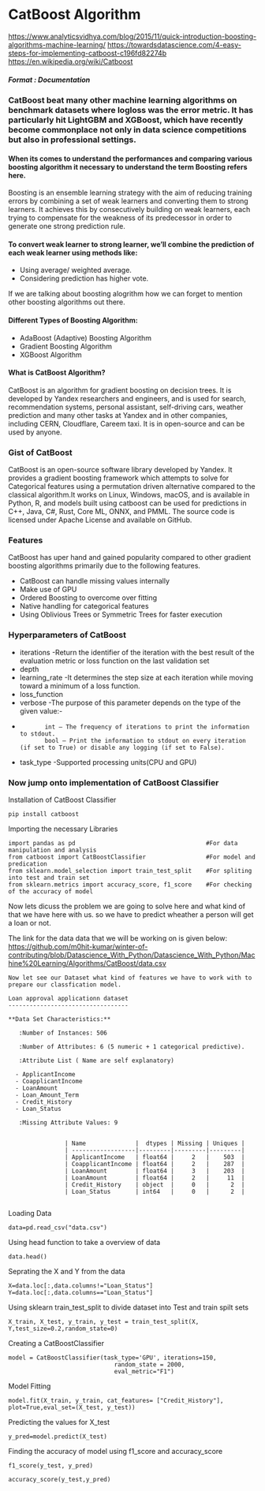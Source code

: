 
# CatBoost Algorithm

https://www.analyticsvidhya.com/blog/2015/11/quick-introduction-boosting-algorithms-machine-learning/
https://towardsdatascience.com/4-easy-steps-for-implementing-catboost-c196fd82274b
https://en.wikipedia.org/wiki/Catboost

##### Format : Documentation


### CatBoost beat many other machine learning algorithms on benchmark datasets where logloss was the error metric. It has particularly hit LightGBM and XGBoost, which have recently become commonplace not only in data science competitions but also in professional settings.

#### When its comes to understand the performances and comparing various boosting algorithm it necessary to understand the term Boosting refers here.


Boosting is an ensemble learning strategy with the aim of reducing training errors by combining a set of weak learners and converting them to strong learners. It achieves this by consecutively building on weak learners, each trying to compensate for the weakness of its predecessor in order to generate one strong prediction rule.

#### To convert weak learner to strong learner, we’ll combine the prediction of each weak learner using methods like:
- Using average/ weighted average.
- Considering prediction has higher vote.

If we are talking about boosting alogrithm how we can forget to mention other boosting algorithms out there.

#### Different Types of Boosting Algorithm:
* AdaBoost (Adaptive) Boosting Algorithm
* Gradient Boosting Algorithm
* XGBoost Algorithm

#### What is CatBoost Algorithm?

CatBoost is an algorithm for gradient boosting on decision trees. It is developed by Yandex researchers and engineers, and is used for search, recommendation systems, personal assistant, self-driving cars, weather prediction and many other tasks at Yandex and in other companies, including CERN, Cloudflare, Careem taxi. It is in open-source and can be used by anyone.

### Gist of CatBoost

CatBoost is an open-source software library developed by Yandex. It provides a gradient boosting framework which attempts to solve for Categorical features using a permutation driven alternative compared to the classical algorithm.It works on Linux, Windows, macOS, and is available in Python, R, and models built using catboost can be used for predictions in C++, Java, C#, Rust, Core ML, ONNX, and PMML. The source code is licensed under Apache License and available on GitHub.

### Features
CatBoost has uper hand and gained popularity compared to other gradient boosting algorithms primarily due to the following features.

- CatBoost can handle missing values internally
- Make use of GPU
- Ordered Boosting to overcome over fitting
- Native handling for categorical features
- Using Oblivious Trees or Symmetric Trees for faster execution


### Hyperparameters  of CatBoost 
- iterations -Return the identifier of the iteration with the best result of the evaluation metric or loss function on the last validation set
- depth
- learning_rate -It determines the step size at each iteration while moving toward a minimum of a loss function.
- loss_function
- verbose -The purpose of this parameter depends on the type of the given value:-
-
             int — The frequency of iterations to print the information to stdout.
             bool — Print the information to stdout on every iteration (if set to True) or disable any logging (if set to False).
- task_type -Supported processing units(CPU and GPU)




### Now jump onto implementation of CatBoost Classifier  

Installation of CatBoost Classifier

```
pip install catboost 
```

Importing the necessary Libraries

```
import pandas as pd                                     #For data manipulation and analysis
from catboost import CatBoostClassifier                 #For model and predication
from sklearn.model_selection import train_test_split    #For spliting into test and train set
from sklearn.metrics import accuracy_score, f1_score    #For checking of the accuracy of model
```

Now lets dicuss the problem we are going to solve here and what kind of that we have here with us.
so we have to predict wheather a person will get a loan or not.

The link for the data data that we will be working on is given  below:
https://github.com/m0hit-kumar/winter-of-contributing/blob/Datascience_With_Python/Datascience_With_Python/Machine%20Learning/Algorithms/CatBoost/data.csv

```
Now let see our Dataset what kind of features we have to work with to prepare our classfication model.

Loan approval applicationn dataset
----------------------------------

**Data Set Characteristics:** 

   :Number of Instances: 506 

   :Number of Attributes: 6 (5 numeric + 1 categorical predictive).
   
   :Attribute List ( Name are self explanatory)
   
  - ApplicantIncome
  - CoapplicantIncome
  - LoanAmount
  - Loan_Amount_Term
  - Credit_History
  - Loan_Status
  
   :Missing Attribute Values: 9
              

                | Name              |  dtypes | Missing | Uniques |
                | ------------------|---------|---------|---------|
                | ApplicantIncome   | float64 |     2   |    503  |
                | CoapplicantIncome | float64 |     2   |    287  |
                | LoanAmount        | float64 |     3   |    203  |
                | LoanAmount        | float64 |     2   |     11  |
                | Credit_History    | object  |     0   |      2  |
                | Loan_Status       | int64   |     0   |      2  |


```

Loading Data

```
data=pd.read_csv("data.csv")
```

Using head function to take a overview of data

```
data.head()
```

Seprating the X and Y from the data

```
X=data.loc[:,data.columns!="Loan_Status"]
Y=data.loc[:,data.columns=="Loan_Status"]
```


Using sklearn train_test_split to divide dataset into Test and train spilt sets
```
X_train, X_test, y_train, y_test = train_test_split(X, Y,test_size=0.2,random_state=0)
```


Creating a CatBoostClassifier

```
model = CatBoostClassifier(task_type='GPU', iterations=150, 
                              random_state = 2000, 
                              eval_metric="F1")
```


Model Fitting

```
model.fit(X_train, y_train, cat_features= ["Credit_History"], plot=True,eval_set=(X_test, y_test))
```

Predicting the values for X_test

```
y_pred=model.predict(X_test)
```


Finding the accuracy of model using f1_score and accuracy_score

```
f1_score(y_test, y_pred)
```


```
accuracy_score(y_test,y_pred)
```




  





